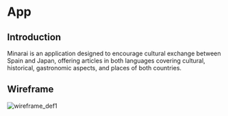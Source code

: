 # App

## Introduction
Minarai is an application designed to encourage cultural exchange between Spain and Japan, offering articles in both languages covering cultural, historical, gastronomic aspects, and places of both countries.

## Wireframe
![wireframe_def1](https://github.com/MinaraiTeam/App/assets/145032349/ff7db8d3-a645-4e43-9c58-75cef2a3b2f5)
